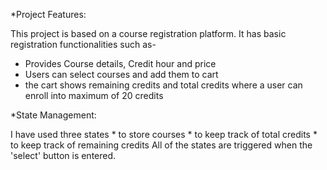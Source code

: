 *Project Features:

This project is based on a course registration platform. It has basic registration functionalities such as-
  * Provides Course details, Credit hour and price
  * Users can select courses and add them to cart
  * the cart shows remaining credits and total credits where a user can enroll into     maximum of 20 credits

*State Management:

I have used three states
    * to store courses
    * to keep track of total credits
    * to keep track of remaining credits
All of the states are triggered when the 'select' button is entered.